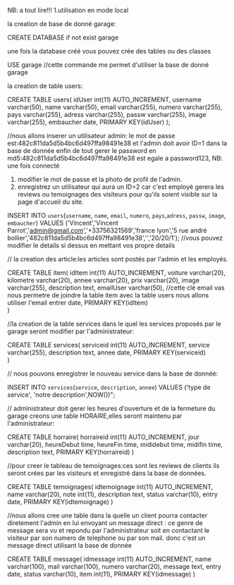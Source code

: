 NB: a tout lire!!!
1.utilisation en mode local 

la creation de base de donné garage:

CREATE DATABASE if not exist garage

une fois la database créé vous pouvez crée des tables ou des classes 

USE garage //cette commande me permet d'utiliser la base de donné garage

la creation de table users:

CREATE TABLE users(
idUser int(11) AUTO_INCREMENT,
username varchar(50),
name varchar(50),
email varchar(255),
numero varchar(255),
pays varchar(255),
adress varchar(255),
passw varchar(255),
image varchar(255),
embaucher date,
PRIMARY KEY(idUser)
);

//nous allons inserer un utilisateur admin: le mot de passe est:482c811da5d5b4bc6d497ffa98491e38 et
l'admin doit avoir ID=1 dans la base de donnée enfin de tout gerer
le password en md5:482c811da5d5b4bc6d497ffa98491e38 est egale a password123, 
NB: une fois connecté 
1. modifier le mot de passe et la photo de profil de l'admin. 
2. enregistrez un utilisateur qui aura un ID=2 car c'est employé  gerera les reviews ou temoignages des visiteurs 
pour qu'ils soient visible sur la page d'accueil du site.

INSERT INTO `users`(`username`, `name`, `email`, `numero`, `pays`,`adress`, `passw`, `image`, `embaucher`) VALUES ('Vincent','Vincent Parrot','admin@gmail.com','+33756321569','france lyon','5 rue andré bollier','482c811da5d5b4bc6d497ffa98491e38','','20/20/1'); //vous pouvez modifier le details si dessus en mettant vos propre details 

// la creation des article:les articles sont postés par l'admin et les employés. 

CREATE TABLE item(
idItem int(11) AUTO_INCREMENT,
voiture varchar(20),
kilometre varchar(20),
annee varchar(20),
prix varchar(20),
image varchar(255),
description text,
emailUser varchar(50),   //cette clé email vas nous permetre de joindre la table item avec la table users nous allons utiliser l'email
entrer date,
PRIMARY KEY(idItem)   
)

//la creation de la table services dans le quel les services proposés par le garage seront modifier par l'administrateur:

CREATE TABLE services(
serviceid int(11) AUTO_INCREMENT,
service varchar(255),
description text,
annee date,
PRIMARY KEY(serviceid)   
)

// nous pouvons enregistrer le nouveau service dans la base de donnéé:

INSERT INTO `services`(`service`, `description`, `annee`) 
   VALUES ('type de service', 'notre description',NOW())";

// administrateur doit gerer les heures d'ouverture et de la fermeture du garage
creons une table HORAIRE,elles seront maintenu par l'administrateur:

CREATE TABLE horraire(
horraireid int(11) AUTO_INCREMENT,
jour varchar(20),
heureDebut time,
heureFin time,
mididebut time,
midifin time,
description text,
PRIMARY KEY(horraireid)
)

//pour creer le tableau de temoignages:ces sont les reviews de clients 
ils seront crées par les visiteurs et enregistré dans la base de données. 

CREATE TABLE temoignages(
idtemoignage int(11) AUTO_INCREMENT,
name varchar(20),
note int(11),
description text,
status varchar(10),
entry date,
PRIMARY KEY(idtemoignage)
)

//nous allons cree une table dans la quelle un client pourra contacter diretement l'admin en lui envoyant 
un message direct : ce genre de message sera vu et repondu par l'administrateur soit en contactant le visiteur 
par son numero de telephone ou par son mail. donc c'est un message direct utilisant la base de donnée

CREATE TABLE message(
idmessage int(11) AUTO_INCREMENT,
name varchar(100),
mail varchar(100),
numero varchar(20),
message text,
entry date,
status varchar(10),
item int(11),
PRIMARY KEY(idmessage)
)




